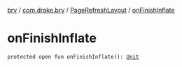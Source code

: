 [brv](../../index.md) / [com.drake.brv](../index.md) / [PageRefreshLayout](index.md) / [onFinishInflate](./on-finish-inflate.md)

# onFinishInflate

`protected open fun onFinishInflate(): `[`Unit`](https://kotlinlang.org/api/latest/jvm/stdlib/kotlin/-unit/index.html)